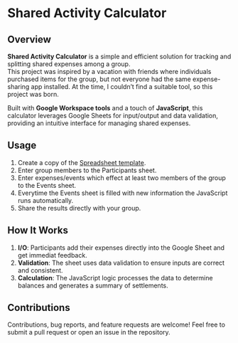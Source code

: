 # Shared Activity Calculator

## Overview
**Shared Activity Calculator** is a simple and efficient solution for tracking and splitting shared expenses among a group.  
This project was inspired by a vacation with friends where individuals purchased items for the group, but not everyone had the same expense-sharing app installed.
At the time, I couldn’t find a suitable tool, so this project was born.

Built with **Google Workspace tools** and a touch of **JavaScript**, this calculator leverages Google Sheets for input/output and data validation, providing an intuitive interface for managing shared expenses.

## Usage
1. Create a copy of the [Spreadsheet template](https://docs.google.com/spreadsheets/d/1QKcwW_eHfX_4K-eRPcXzpjxo68gUna3Sli8mymIhMio/edit?usp=sharing).
2. Enter group members to the Participants sheet.
3. Enter expenses/events which effect at least two members of the group to the Events sheet.
4. Everytime the Events sheet is filled with new information the JavaScript runs automatically.
5. Share the results directly with your group.

## How It Works
1. **I/O**: Participants add their expenses directly into the Google Sheet and get immediat feedback.
2. **Validation**: The sheet uses data validation to ensure inputs are correct and consistent.
3. **Calculation**: The JavaScript logic processes the data to determine balances and generates a summary of settlements.

## Contributions
Contributions, bug reports, and feature requests are welcome! Feel free to submit a pull request or open an issue in the repository.

